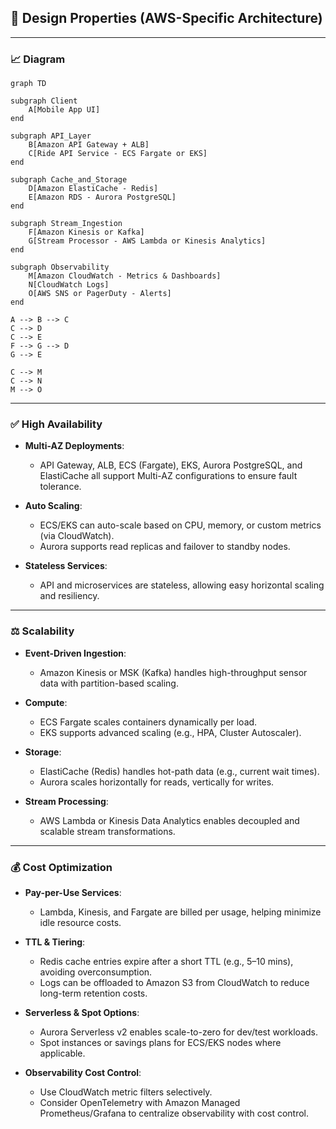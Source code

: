 ## 📐 Design Properties (AWS-Specific Architecture)

---

### 📈 Diagram
```mermaid
graph TD

subgraph Client
    A[Mobile App UI]
end

subgraph API_Layer
    B[Amazon API Gateway + ALB]
    C[Ride API Service - ECS Fargate or EKS]
end

subgraph Cache_and_Storage
    D[Amazon ElastiCache - Redis]
    E[Amazon RDS - Aurora PostgreSQL]
end

subgraph Stream_Ingestion
    F[Amazon Kinesis or Kafka]
    G[Stream Processor - AWS Lambda or Kinesis Analytics]
end

subgraph Observability
    M[Amazon CloudWatch - Metrics & Dashboards]
    N[CloudWatch Logs]
    O[AWS SNS or PagerDuty - Alerts]
end

A --> B --> C
C --> D
C --> E
F --> G --> D
G --> E

C --> M
C --> N
M --> O
```

---

### ✅ High Availability

- **Multi-AZ Deployments**:
  - API Gateway, ALB, ECS (Fargate), EKS, Aurora PostgreSQL, and ElastiCache all support Multi-AZ configurations to ensure fault tolerance.
  
- **Auto Scaling**:
  - ECS/EKS can auto-scale based on CPU, memory, or custom metrics (via CloudWatch).
  - Aurora supports read replicas and failover to standby nodes.
  
- **Stateless Services**:
  - API and microservices are stateless, allowing easy horizontal scaling and resiliency.

---

### ⚖️ Scalability

- **Event-Driven Ingestion**:
  - Amazon Kinesis or MSK (Kafka) handles high-throughput sensor data with partition-based scaling.
  
- **Compute**:
  - ECS Fargate scales containers dynamically per load.
  - EKS supports advanced scaling (e.g., HPA, Cluster Autoscaler).

- **Storage**:
  - ElastiCache (Redis) handles hot-path data (e.g., current wait times).
  - Aurora scales horizontally for reads, vertically for writes.

- **Stream Processing**:
  - AWS Lambda or Kinesis Data Analytics enables decoupled and scalable stream transformations.

---

### 💰 Cost Optimization

- **Pay-per-Use Services**:
  - Lambda, Kinesis, and Fargate are billed per usage, helping minimize idle resource costs.

- **TTL & Tiering**:
  - Redis cache entries expire after a short TTL (e.g., 5–10 mins), avoiding overconsumption.
  - Logs can be offloaded to Amazon S3 from CloudWatch to reduce long-term retention costs.

- **Serverless & Spot Options**:
  - Aurora Serverless v2 enables scale-to-zero for dev/test workloads.
  - Spot instances or savings plans for ECS/EKS nodes where applicable.

- **Observability Cost Control**:
  - Use CloudWatch metric filters selectively.
  - Consider OpenTelemetry with Amazon Managed Prometheus/Grafana to centralize observability with cost control.
